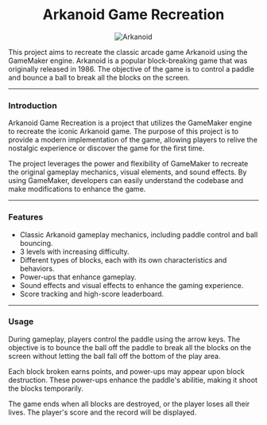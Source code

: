 <div align=center>
  <h1>Arkanoid Game Recreation</h1>
    <img src="iVBORw0KGgoAAAANSUhEUgAAAW4AAACKCAMAAAC93lCdAAAB" alt=Arkanoid logo/>
</div>

<p>This project aims to recreate the classic arcade game Arkanoid using the GameMaker engine. Arkanoid is a popular block-breaking game that was originally released in 1986. The objective of the game is to control a paddle and bounce a ball to break all the blocks on the screen.</p>

---

<h3>Introduction</h3>

<p>Arkanoid Game Recreation is a project that utilizes the GameMaker engine to recreate the iconic Arkanoid game. The purpose of this project is to provide a modern implementation of the game, allowing players to relive the nostalgic experience or discover the game for the first time.</p>

<p>The project leverages the power and flexibility of GameMaker to recreate the original gameplay mechanics, visual elements, and sound effects. By using GameMaker, developers can easily understand the codebase and make modifications to enhance the game.</p>

---

<h3 align=left>Features</h3>

<ul>
  <li>Classic Arkanoid gameplay mechanics, including paddle control and ball bouncing.</li>
  <li>3 levels with increasing difficulty.</li>
  <li>Different types of blocks, each with its own characteristics and behaviors.</li>
  <li>Power-ups that enhance gameplay.</li>
  <li>Sound effects and visual effects to enhance the gaming experience.</li>
  <li>Score tracking and high-score leaderboard.</li>
</ul>

---

<h3 align=left>Usage</h3>

<p>During gameplay, players control the paddle using the arrow keys. The objective is to bounce the ball off the paddle to break all the blocks on the screen without letting the ball fall off the bottom of the play area.</p>

<p>Each block broken earns points, and power-ups may appear upon block destruction. These power-ups enhance the paddle's abilitie, making it shoot the blocks temporarily.</p>

<p>The game ends when all blocks are destroyed, or the player loses all their lives. The player's score and the record will be displayed.</p>

